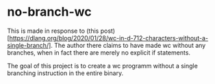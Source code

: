# no-branch-wc

This is made in response to (this post)[https://dlang.org/blog/2020/01/28/wc-in-d-712-characters-without-a-single-branch/].
The author there claims to have made wc without any branches, when in fact there are merely no explicit if statements.

The goal of this project is to create a wc programm without a single branching instruction in the entire binary.
